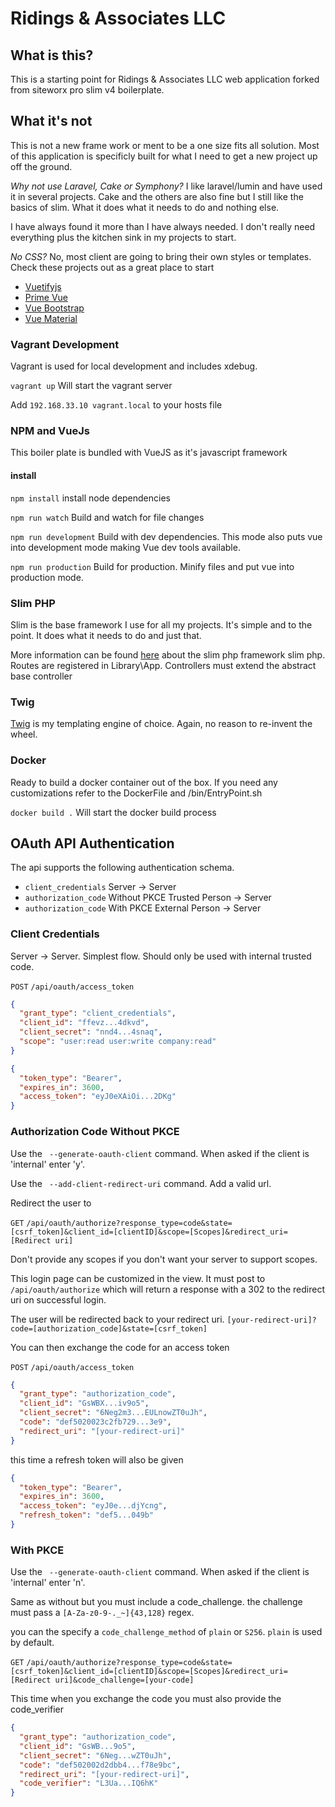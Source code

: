 # Ridings & Associates LLC
## What is this?

This is a starting point for Ridings & Associates LLC web application forked from siteworx pro slim v4 boilerplate.

## What it's not

This is not a new frame work or ment to be a one size fits all solution.  Most of this application is specificly built for what I need to get a new project up off the ground. 

*Why not use Laravel, Cake or Symphony?*
I like laravel/lumin and have used it in several projects.  Cake and the others are also fine but I still like the basics of slim. What it does what it needs to do and nothing else. 

I have always found it more than I have always needed.  I don't really need everything plus the kitchen sink in my projects to start. 

*No CSS?*
No, most client are going to bring their own styles or templates.  Check these projects out as a great place to start

- [Vuetifyjs](https://vuetifyjs.com/en/)
- [Prime Vue](https://www.primefaces.org/primevue/)
- [Vue Bootstrap](https://bootstrap-vue.js.org/)
- [Vue Material](https://vuematerial.io/)

### Vagrant Development
Vagrant is used for local development and includes xdebug.  

```vagrant up``` Will start the vagrant server

Add ```192.168.33.10 vagrant.local``` to your hosts file

### NPM and VueJs

This boiler plate is bundled with VueJS as it's javascript framework

#### install
``npm install`` install node dependencies 

``npm run watch`` Build and watch for file changes

``npm run development`` Build with dev dependencies.  This mode also puts vue into development mode
making Vue dev tools available.

``npm run production`` Build for production. Minify files and put vue into production mode.

### Slim PHP

Slim is the base framework I use for all my projects.  It's simple and to the point.  It does what it needs to do and just that. 

More information can be found [here](http://www.slimframework.com/) about the slim php framework slim php.  Routes are registered in Library\App.  Controllers must extend the 
abstract base controller

### Twig

[Twig](https://twig.symfony.com/) is my templating engine of choice.  Again, no reason to re-invent the wheel. 

### Docker 

Ready to build a docker container out of the box.
If you need any customizations refer to the DockerFile and /bin/EntryPoint.sh

`docker build .` Will start the docker build process

## OAuth API Authentication

The api supports the following authentication schema.

* `client_credentials` Server -> Server
* `authorization_code` Without PKCE Trusted Person -> Server
* `authorization_code` With PKCE External Person -> Server

### Client Credentials

Server -> Server. Simplest flow. Should only be used with internal trusted code.

`POST` `/api/oauth/access_token`

```json
{
  "grant_type": "client_credentials",
  "client_id": "ffevz...4dkvd",
  "client_secret": "nnd4...4snaq",
  "scope": "user:read user:write company:read"
}
```

```json
{
  "token_type": "Bearer",
  "expires_in": 3600,
  "access_token": "eyJ0eXAiOi...2DKg"
}
```

### Authorization Code Without PKCE
Use the ` --generate-oauth-client` command. When asked if the client is 'internal' enter 'y'.

Use the ` --add-client-redirect-uri` command. Add a valid url.

Redirect the user to 

`GET` `/api/oauth/authorize?response_type=code&state=[csrf_token]&client_id=[clientID]&scope=[Scopes]&redirect_uri=[Redirect uri]`

Don't provide any scopes if you don't want your server to support scopes.

This login page can be customized in the view. It must post to `/api/oauth/authorize` 
which will return a response with a 302 to the redirect uri on successful login.

The user will be redirected back to your redirect uri.
`[your-redirect-uri]?code=[authorization_code]&state=[csrf_token]`

You can then exchange the code for an access token

`POST` `/api/oauth/access_token`
```json
{
  "grant_type": "authorization_code",
  "client_id": "GsWBX...iv9o5",
  "client_secret": "6Neg2m3...EULnowZT0uJh",
  "code": "def5020023c2fb729...3e9",
  "redirect_uri": "[your-redirect-uri]"
}
```

this time a refresh token will also be given
```json
{
  "token_type": "Bearer",
  "expires_in": 3600,
  "access_token": "eyJ0e...djYcng",
  "refresh_token": "def5...049b"
}
```

### With PKCE

Use the ` --generate-oauth-client` command. When asked if the client is 'internal' enter 'n'.

Same as without but you must include a code_challenge. the challenge must pass a `[A-Za-z0-9-._~]{43,128}` regex.

you can the specify a `code_challenge_method` of `plain` or `S256`. `plain` is used by default.

`GET` `/api/oauth/authorize?response_type=code&state=[csrf_token]&client_id=[clientID]&scope=[Scopes]&redirect_uri=[Redirect uri]&code_challenge=[your-code]`

This time when you exchange the code you must also provide the code_verifier

```json
{
  "grant_type": "authorization_code",
  "client_id": "GsWB...9o5",
  "client_secret": "6Neg...wZT0uJh",
  "code": "def502002d2dbb4...f78e9bc",
  "redirect_uri": "[your-redirect-uri]",
  "code_verifier": "L3Ua...IQ6hK"
}
```
